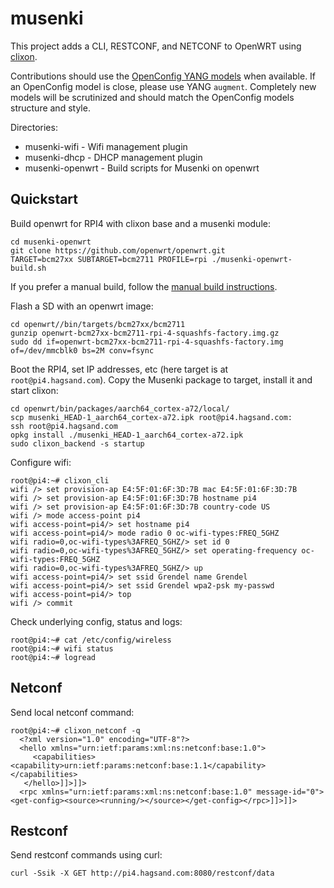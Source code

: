 # musenki

This project adds a CLI, RESTCONF, and NETCONF to OpenWRT using [clixon](https://github.com/clicon/clixon). 

Contributions should use the [OpenConfig YANG models](https://www.openconfig.net/projects/models/) when available.
If an OpenConfig model is close, please use YANG `augment`. Completely new models will be scrutinized
and should match the OpenConfig models structure and style.

Directories:
- musenki-wifi - Wifi management plugin
- musenki-dhcp - DHCP management plugin
- musenki-openwrt - Build scripts for Musenki on openwrt

## Quickstart

Build openwrt for RPI4 with clixon base and a musenki module:
```
cd musenki-openwrt
git clone https://github.com/openwrt/openwrt.git
TARGET=bcm27xx SUBTARGET=bcm2711 PROFILE=rpi ./musenki-openwrt-build.sh
```

If you prefer a manual build, follow the [manual build instructions](musenki-openwrt/musenkilocalfeed/README.md).

Flash a SD with an openwrt image:
```
cd openwrt//bin/targets/bcm27xx/bcm2711
gunzip openwrt-bcm27xx-bcm2711-rpi-4-squashfs-factory.img.gz
sudo dd if=openwrt-bcm27xx-bcm2711-rpi-4-squashfs-factory.img of=/dev/mmcblk0 bs=2M conv=fsync
```

Boot the RPI4, set IP addresses, etc (here target is at `root@pi4.hagsand.com`).
Copy the Musenki package to target, install it and start clixon:
```
cd openwrt/bin/packages/aarch64_cortex-a72/local/
scp musenki_HEAD-1_aarch64_cortex-a72.ipk root@pi4.hagsand.com:
ssh root@pi4.hagsand.com
opkg install ./musenki_HEAD-1_aarch64_cortex-a72.ipk
sudo clixon_backend -s startup
```

Configure wifi:
```
root@pi4:~# clixon_cli
wifi /> set provision-ap E4:5F:01:6F:3D:7B mac E4:5F:01:6F:3D:7B
wifi /> set provision-ap E4:5F:01:6F:3D:7B hostname pi4         
wifi /> set provision-ap E4:5F:01:6F:3D:7B country-code US
wifi /> mode access-point pi4
wifi access-point=pi4/> set hostname pi4
wifi access-point=pi4/> mode radio 0 oc-wifi-types:FREQ_5GHZ 
wifi radio=0,oc-wifi-types%3AFREQ_5GHZ/> set id 0
wifi radio=0,oc-wifi-types%3AFREQ_5GHZ/> set operating-frequency oc-wifi-types:FREQ_5GHZ
wifi radio=0,oc-wifi-types%3AFREQ_5GHZ/> up
wifi access-point=pi4/> set ssid Grendel name Grendel
wifi access-point=pi4/> set ssid Grendel wpa2-psk my-passwd
wifi access-point=pi4/> top
wifi /> commit
```

Check underlying config, status and logs:
```
root@pi4:~# cat /etc/config/wireless
root@pi4:~# wifi status
root@pi4:~# logread
```

## Netconf

Send local netconf command:
```
root@pi4:~# clixon_netconf -q
  <?xml version="1.0" encoding="UTF-8"?>
  <hello xmlns="urn:ietf:params:xml:ns:netconf:base:1.0">
     <capabilities><capability>urn:ietf:params:netconf:base:1.1</capability></capabilities>
   </hello>]]>]]>
  <rpc xmlns="urn:ietf:params:xml:ns:netconf:base:1.0" message-id="0"><get-config><source><running/></source></get-config></rpc>]]>]]>
```

## Restconf

Send restconf commands using curl:
```
curl -Ssik -X GET http://pi4.hagsand.com:8080/restconf/data
```

